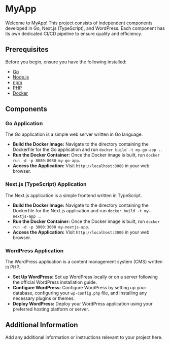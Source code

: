 # MyApp

Welcome to MyApp! This project consists of independent components developed in Go, Next.js (TypeScript), and WordPress. Each component has its own dedicated CI/CD pipeline to ensure quality and efficiency.

## Prerequisites

Before you begin, ensure you have the following installed:

- [Go](https://golang.org/dl/)
- [Node.js](https://nodejs.org/)
- [npm](https://www.npmjs.com/)
- [PHP](https://www.php.net/)
- [Docker](https://www.docker.com/get-started)

## Components

### Go Application

The Go application is a simple web server written in Go language.

- **Build the Docker Image:** Navigate to the directory containing the Dockerfile for the Go application and run `docker build -t my-go-app .`.
- **Run the Docker Container:** Once the Docker image is built, run `docker run -d -p 8080:8080 my-go-app`.
- **Access the Application:** Visit `http://localhost:8080` in your web browser.

### Next.js (TypeScript) Application

The Next.js application is a simple frontend written in TypeScript.

- **Build the Docker Image:** Navigate to the directory containing the Dockerfile for the Next.js application and run `docker build -t my-nextjs-app .`.
- **Run the Docker Container:** Once the Docker image is built, run `docker run -d -p 3000:3000 my-nextjs-app`.
- **Access the Application:** Visit `http://localhost:3000` in your web browser.

### WordPress Application

The WordPress application is a content management system (CMS) written in PHP.

- **Set Up WordPress:** Set up WordPress locally or on a server following the official WordPress installation guide.
- **Configure WordPress:** Configure WordPress by setting up your database, configuring your `wp-config.php` file, and installing any necessary plugins or themes.
- **Deploy WordPress:** Deploy your WordPress application using your preferred hosting platform or server.

## Additional Information

Add any additional information or instructions relevant to your project here.
